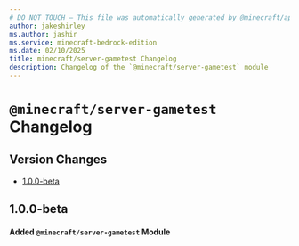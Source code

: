 ```yaml
---
# DO NOT TOUCH — This file was automatically generated by @minecraft/api-docs-generator, to report problems file an issue at https://github.com/Mojang/minecraft-scripting-libraries
author: jakeshirley
ms.author: jashir
ms.service: minecraft-bedrock-edition
ms.date: 02/10/2025
title: minecraft/server-gametest Changelog
description: Changelog of the `@minecraft/server-gametest` module
---
```

# `@minecraft/server-gametest` Changelog

## Version Changes
- [1.0.0-beta](#100-beta)

## 1.0.0-beta
#### Added `@minecraft/server-gametest` Module
